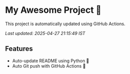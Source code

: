 # My Awesome Project 🚀

This project is automatically updated using GitHub Actions.

_Last updated: 2025-04-27 21:15:49 IST_

## Features
- Auto-update README using Python 🐍
- Auto Git push with GitHub Actions 🤖
